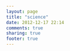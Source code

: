 ```yaml
---
layout: page
title: "science"
date: 2012-12-17 22:14
comments: true
sharing: true
footer: true
---
```

